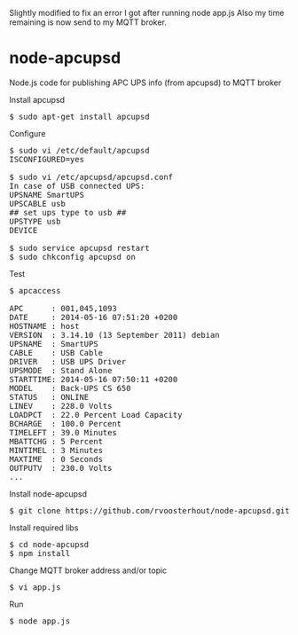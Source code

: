Slightly modified to fix an error I got after running node app.js Also my time remaining is now send to my MQTT broker.

node-apcupsd
============

Node.js code for publishing APC UPS info (from apcupsd) to MQTT broker

Install apcupsd
<pre>
$ sudo apt-get install apcupsd
</pre>

Configure
<pre>
$ sudo vi /etc/default/apcupsd
ISCONFIGURED=yes

$ sudo vi /etc/apcupsd/apcupsd.conf
In case of USB connected UPS:
UPSNAME SmartUPS
UPSCABLE usb
## set ups type to usb ##
UPSTYPE usb
DEVICE

$ sudo service apcupsd restart
$ sudo chkconfig apcupsd on
</pre>

Test
<pre>
$ apcaccess

APC      : 001,045,1093
DATE     : 2014-05-16 07:51:20 +0200
HOSTNAME : host
VERSION  : 3.14.10 (13 September 2011) debian
UPSNAME  : SmartUPS
CABLE    : USB Cable
DRIVER   : USB UPS Driver
UPSMODE  : Stand Alone
STARTTIME: 2014-05-16 07:50:11 +0200
MODEL    : Back-UPS CS 650
STATUS   : ONLINE
LINEV    : 228.0 Volts
LOADPCT  : 22.0 Percent Load Capacity
BCHARGE  : 100.0 Percent
TIMELEFT : 39.0 Minutes
MBATTCHG : 5 Percent
MINTIMEL : 3 Minutes
MAXTIME  : 0 Seconds
OUTPUTV  : 230.0 Volts
...
</pre>

Install node-apcupsd
<pre>
$ git clone https://github.com/rvoosterhout/node-apcupsd.git
</pre>
Install required libs
<pre>
$ cd node-apcupsd
$ npm install
</pre>
Change MQTT broker address and/or topic
<pre>
$ vi app.js
</pre>
Run
<pre>
$ node app.js
</pre>
